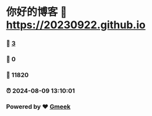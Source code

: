 # 你好的博客 :link: https://20230922.github.io 
### :page_facing_up: [3](https://20230922.github.io/tag.html) 
### :speech_balloon: 0 
### :hibiscus: 11820 
### :alarm_clock: 2024-08-09 13:10:01 
### Powered by :heart: [Gmeek](https://github.com/Meekdai/Gmeek)
